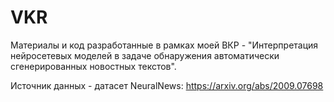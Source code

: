 # VKR
Материалы и код разработанные в рамках моей ВКР - "Интерпретация нейросетевых моделей в задаче обнаружения автоматически сгенерированных новостных текстов".

Источник данных - датасет NeuralNews: https://arxiv.org/abs/2009.07698
